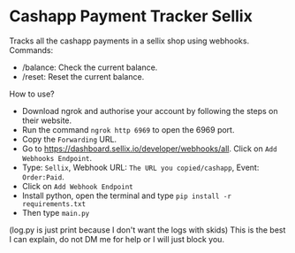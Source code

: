 # Cashapp Payment Tracker Sellix
Tracks all the cashapp payments in a sellix shop using webhooks.
Commands:
- /balance: Check the current balance.
- /reset: Reset the current balance.

How to use?
- Download ngrok and authorise your account by following the steps on their website.
- Run the command `ngrok http 6969` to open the 6969 port.
- Copy the `Forwarding` URL.
- Go to https://dashboard.sellix.io/developer/webhooks/all. Click on `Add Webhooks Endpoint`.
- Type: `Sellix`, Webhook URL: `The URL you copied/cashapp`, Event: `Order:Paid`.
- Click on `Add Webhook Endpoint`
- Install python, open the terminal and type `pip install -r requirements.txt`
- Then type `main.py`


(log.py is just print because I don't want the logs with skids)
This is the best I can explain, do not DM me for help or I will just block you.
